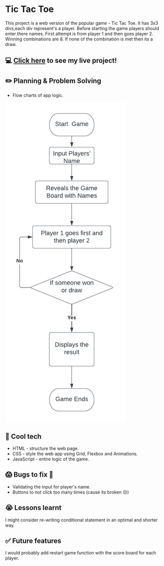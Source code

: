 # Tic Tac Toe
This project is a web version of the popular game - Tic Tac Toe. It has 3x3 divs,each div represent's a player. Before starting the game players should enter there names. First attempt is from player 1 and then goes player 2. Winning combinations are 8. If none of the combination is met then its a draw. 

## :computer: [Click here](https://nabeghamazahir.github.io/Tic-Tac-Toe/) to see my live project!

## :pencil2: Planning & Problem Solving
- Flow charts of app logic.

![Wireframing](https://raw.githubusercontent.com/nabeghamazahir/Tic-Tac-Toe/main/Blank%20diagram.png)

## :rocket: Cool tech
- HTML - structure the web page.
- CSS - style the web app using Grid, Flexbox and Animations.
- JavaScript - entire logic of the game.


## :scream: Bugs to fix :poop:
- Validating the input for player's name.
- Buttons to not click too many times (cause its broken :unamused:)

## :sob: Lessons learnt
I might consider re-writing conditional statement in an optimal and shorter way.

## :white_check_mark: Future features
I would probably add restart game function with the score board for each player.
